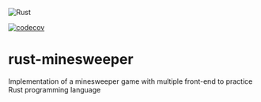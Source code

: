 ![Rust](https://github.com/Arpafaucon/rust-minesweeper/workflows/Rust/badge.svg)

[![codecov](https://codecov.io/gh/Arpafaucon/rust-minesweeper/branch/master/graph/badge.svg)](https://codecov.io/gh/Arpafaucon/rust-minesweeper)

# rust-minesweeper
Implementation of a minesweeper game with multiple front-end to practice Rust programming language
